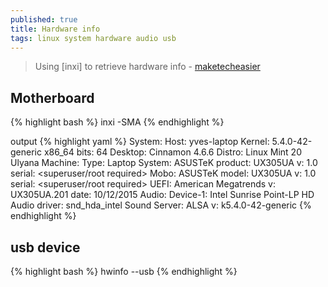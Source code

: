 ```yaml
---
published: true
title: Hardware info
tags: linux system hardware audio usb
---
```

> Using [inxi] to retrieve hardware info - [maketecheasier](https://www.maketecheasier.com/check-hardware-information-linux/)

## Motherboard
{% highlight bash %}
inxi -SMA
{% endhighlight %}

output
{% highlight yaml %}
System:    Host: yves-laptop Kernel: 5.4.0-42-generic x86_64 bits: 64 Desktop: Cinnamon 4.6.6 
           Distro: Linux Mint 20 Ulyana 
Machine:   Type: Laptop System: ASUSTeK product: UX305UA v: 1.0 
           serial: <superuser/root required> 
           Mobo: ASUSTeK model: UX305UA v: 1.0 serial: <superuser/root required> 
           UEFI: American Megatrends v: UX305UA.201 date: 10/12/2015 
Audio:     Device-1: Intel Sunrise Point-LP HD Audio driver: snd_hda_intel 
           Sound Server: ALSA v: k5.4.0-42-generic 
{% endhighlight %}

## usb device
{% highlight bash %}
hwinfo --usb
{% endhighlight %}
